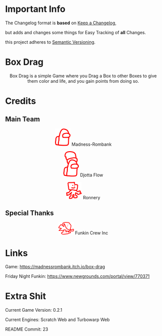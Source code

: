 # Important Info
The Changelog format is **based** on [Keep a Changelog](https://keepachangelog.com/en/1.1.0/),

but adds and changes some things for Easy Tracking of **all** Changes.

this project adheres to [Semantic Versioning](https://semver.org/spec/v2.0.0.html).

# Box Drag
<p align="center">
  Box Drag is a simple Game where you Drag a Box to
other Boxes to give them color and life, and you
gain points from doing so.
</p>

# Credits

## Main Team
<p align="center">
  <img src="https://github.com/BoxDragginGroup/BoxDrag/blob/indev/SVGcrap/Icon-MADNESS-ROMBANK.svg" width="50" title="Among Us doodle">
  Madness-Rombank
</p>

<p align="center">
  <img src="https://github.com/BoxDragginGroup/BoxDrag/blob/indev/SVGcrap/Icon-DJOTTA%20FLOW.svg" width="50" title="Among Us doodle but with beanie">
  Djotta Flow
</p>
<p align="center">
  <img src="https://github.com/BoxDragginGroup/BoxDrag/blob/indev/SVGcrap/Icon-RONNERY.svg" width="50" title="ron from fnf doodle">
  Ronnery
</p>

## Special Thanks
<p align="center"> 
  <img src="https://github.com/BoxDragginGroup/BoxDrag/blob/indev/SVGcrap/Icon-FNF%20-%20SOUNDS.svg" width="50" title="bf from fnf doodle">
  Funkin Crew Inc
</p>

# Links
Game: https://madnessrombank.itch.io/box-drag

Friday Night Funkin: https://www.newgrounds.com/portal/view/770371

# Extra Shit
Current Game Version: 0.2.1

Current Engines: Scratch Web and Turbowarp Web

README Commit: 23

